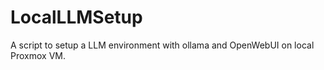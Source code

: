 # LocalLLMSetup
A script to setup a LLM environment with ollama and OpenWebUI on local Proxmox VM. 
